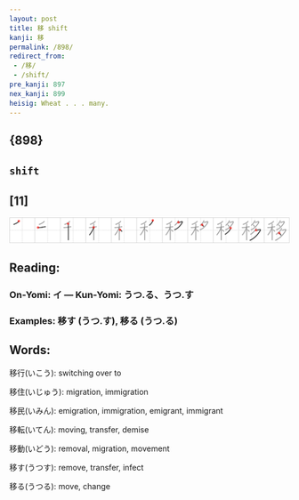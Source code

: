 ```yaml
---
layout: post
title: 移 shift
kanji: 移
permalink: /898/
redirect_from:
 - /移/
 - /shift/
pre_kanji: 897
nex_kanji: 899
heisig: Wheat . . . many.
---
```


## {898}

## `shift`

## [11]

<div class="stroke"><img src="../images/E7A7BB.png" /></div>

## Reading:

### On-Yomi: イ &mdash; Kun-Yomi: うつ.る、うつ.す

### Examples: 移す (うつ.す), 移る (うつ.る)

## Words:

移行(いこう): switching over to

移住(いじゅう): migration, immigration

移民(いみん): emigration, immigration, emigrant, immigrant

移転(いてん): moving, transfer, demise

移動(いどう): removal, migration, movement

移す(うつす): remove, transfer, infect

移る(うつる): move, change
